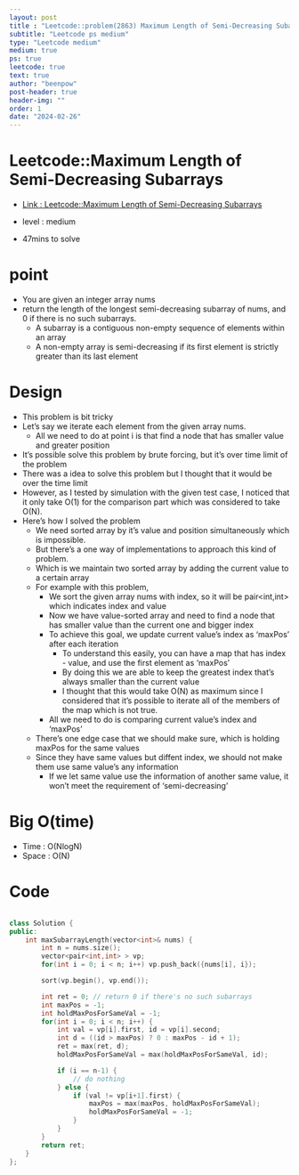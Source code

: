 ```yaml
---
layout: post
title : "Leetcode::problem(2863) Maximum Length of Semi-Decreasing Subarrays"
subtitle: "Leetcode ps medium"
type: "Leetcode medium"
medium: true
ps: true
leetcode: true
text: true
author: "beenpow"
post-header: true
header-img: ""
order: 1
date: "2024-02-26"
---
```


# Leetcode::Maximum Length of Semi-Decreasing Subarrays
- [Link : Leetcode::Maximum Length of Semi-Decreasing Subarrays](https://leetcode.com/problems/maximum-length-of-semi-decreasing-subarrays/description/)

- level : medium
- 47mins to solve

# point
  - You are given an integer array nums
  - return the length of the longest semi-decreasing subarray of nums, and 0 if there is no such subarrays.
    - A subarray is a contiguous non-empty sequence of elements within an array
    - A non-empty array is semi-decreasing if its first element is strictly greater than its last element

# Design
  - This problem is bit tricky
  - Let’s say we iterate each element from the given array nums.
    - All we need to do at point i is that find a node that has smaller value and greater position
  - It’s possible solve this problem by brute forcing, but it’s over time limit of the problem
  - There was a idea to solve this problem but I thought that it would be over the time limit
  - However, as I tested by simulation with the given test case, I noticed that it only take O(1) for the comparison part which was considered to take O(N).
  - Here’s how I solved the problem
    - We need sorted array by it’s value and position simultaneously which is impossible.
    - But there’s a one way of implementations to approach this kind of problem.
    - Which is we maintain two sorted array by adding the current value to a certain array
    - For example with this problem,
      - We sort the given array nums with index, so it will be pair<int,int> which indicates index and value
      - Now we have value-sorted array and need to find a node that has smaller value than the current one and bigger index
      - To achieve this goal, we update current value’s index as ‘maxPos’ after each iteration
        - To understand this easily, you can have a map that has index - value, and use the first element as ‘maxPos’
        - By doing this we are able to keep the greatest index that’s always smaller than the current value
        - I thought that this would take O(N) as maximum since I considered that it’s possible to iterate all of the members of the map which is not true.
      - All we need to do is comparing current value’s index and ‘maxPos’
    - There’s one edge case that we should make sure, which is holding maxPos for the same values
    - Since they have same values but diffent index, we should not make them use same value’s any information
      - If we let same value use the information of another same value, it won’t meet the requirement of ‘semi-decreasing’


# Big O(time)
- Time : O(NlogN)
- Space : O(N)

# Code

```cpp

class Solution {
public:
    int maxSubarrayLength(vector<int>& nums) {
        int n = nums.size();
        vector<pair<int,int> > vp;
        for(int i = 0; i < n; i++) vp.push_back({nums[i], i});

        sort(vp.begin(), vp.end());

        int ret = 0; // return 0 if there's no such subarrays
        int maxPos = -1;
        int holdMaxPosForSameVal = -1;
        for(int i = 0; i < n; i++) {
            int val = vp[i].first, id = vp[i].second;
            int d = ((id > maxPos) ? 0 : maxPos - id + 1);
            ret = max(ret, d);
            holdMaxPosForSameVal = max(holdMaxPosForSameVal, id);

            if (i == n-1) {
                // do nothing
            } else {
                if (val != vp[i+1].first) {
                    maxPos = max(maxPos, holdMaxPosForSameVal);
                    holdMaxPosForSameVal = -1;
                }
            }
        }
        return ret;
    }
};
```
